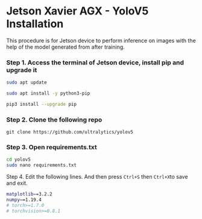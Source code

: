 # Jetson Xavier AGX - YoloV5 Installation

This procedure is for Jetson device to perform inference on images with the help of the model generated from after training.

### Step 1. Access the terminal of Jetson device, install pip and upgrade it
```bash
sudo apt update
```
```bash
sudo apt install -y python3-pip
```
```bash
pip3 install --upgrade pip
```

### Step 2. Clone the following repo
```
git clone https://github.com/ultralytics/yolov5
```

### Step 3. Open requirements.txt
```bash
cd yolov5
sudo nano requirements.txt
```

Step 4. Edit the following lines. And then press ```Ctrl+S``` then ```Ctrl+X```to save and exit.
```bash
matplotlib==3.2.2
numpy==1.19.4
# torch>=1.7.0
# torchvision>=0.8.1
```
